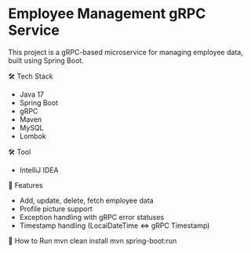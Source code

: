 # Employee Management gRPC Service

This project is a gRPC-based microservice for managing employee data, built using Spring Boot.

🛠️ Tech Stack
- Java 17
- Spring Boot
- gRPC
- Maven
- MySQL
- Lombok

🛠️ Tool
- IntelliJ IDEA 

🚀 Features
- Add, update, delete, fetch employee data
- Profile picture support
- Exception handling with gRPC error statuses
- Timestamp handling (LocalDateTime <=> gRPC Timestamp)

🧪 How to Run
mvn clean install
mvn spring-boot:run
